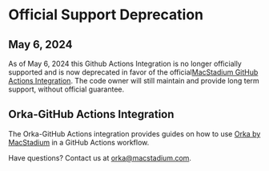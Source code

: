 # Official Support Deprecation

## May 6, 2024

As of May 6, 2024 this Github Actions Integration is no longer officially supported and is now deprecated in favor of the official[MacStadium GitHub Actions Integration](https://github.com/macstadium/orka-github-actions-integration/). The code owner will still maintain and provide long term support, without official guarantee.

## Orka-GitHub Actions Integration

The Orka-GitHub Actions integration provides guides on how to use [Orka by MacStadium][orka] in a GitHub Actions workflow.  

Have questions? Contact us at orka@macstadium.com.

[orka]: https://www.macstadium.com/orka
